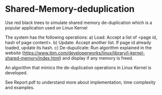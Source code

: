 # Shared-Memory-deduplication

Use red black trees to simulate shared memory de-duplication which is a popular application used on Linux Kernel

The system has the following operations: 
a) Load: Accept a list of <page id, hash of page content>. 
b) Update: Accept another list. If page id already loaded, update its hash.
c) De-dupulicate: Run algorithm explained in the website (https://www.ibm.com/developerworks/linux/library/l-kernel-shared-memory/index.html) and display if any memory is freed.

An algorithm that mimics the de-duplication operations in Linux Kernel is developed.

See Report.pdf to understand more about implementation, time complexity and examples.
